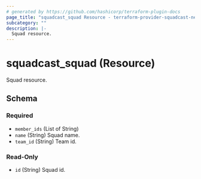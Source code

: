 ```yaml
---
# generated by https://github.com/hashicorp/terraform-plugin-docs
page_title: "squadcast_squad Resource - terraform-provider-squadcast-new"
subcategory: ""
description: |-
  Squad resource.
---
```


# squadcast_squad (Resource)

Squad resource.



<!-- schema generated by tfplugindocs -->
## Schema

### Required

- `member_ids` (List of String)
- `name` (String) Squad name.
- `team_id` (String) Team id.

### Read-Only

- `id` (String) Squad id.


